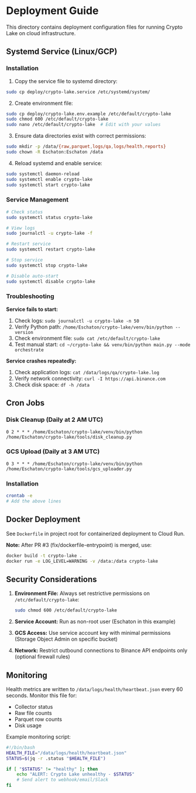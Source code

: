 # Deployment Guide

This directory contains deployment configuration files for running Crypto Lake on cloud infrastructure.

## Systemd Service (Linux/GCP)

### Installation

1. Copy the service file to systemd directory:
```bash
sudo cp deploy/crypto-lake.service /etc/systemd/system/
```

2. Create environment file:
```bash
sudo cp deploy/crypto-lake.env.example /etc/default/crypto-lake
sudo chmod 600 /etc/default/crypto-lake
sudo nano /etc/default/crypto-lake  # Edit with your values
```

3. Ensure data directories exist with correct permissions:
```bash
sudo mkdir -p /data/{raw,parquet,logs/qa,logs/health,reports}
sudo chown -R Eschaton:Eschaton /data
```

4. Reload systemd and enable service:
```bash
sudo systemctl daemon-reload
sudo systemctl enable crypto-lake
sudo systemctl start crypto-lake
```

### Service Management

```bash
# Check status
sudo systemctl status crypto-lake

# View logs
sudo journalctl -u crypto-lake -f

# Restart service
sudo systemctl restart crypto-lake

# Stop service
sudo systemctl stop crypto-lake

# Disable auto-start
sudo systemctl disable crypto-lake
```

### Troubleshooting

**Service fails to start:**
1. Check logs: `sudo journalctl -u crypto-lake -n 50`
2. Verify Python path: `/home/Eschaton/crypto-lake/venv/bin/python --version`
3. Check environment file: `sudo cat /etc/default/crypto-lake`
4. Test manual start: `cd ~/crypto-lake && venv/bin/python main.py --mode orchestrate`

**Service crashes repeatedly:**
1. Check application logs: `cat /data/logs/qa/crypto-lake.log`
2. Verify network connectivity: `curl -I https://api.binance.com`
3. Check disk space: `df -h /data`

## Cron Jobs

### Disk Cleanup (Daily at 2 AM UTC)
```cron
0 2 * * * /home/Eschaton/crypto-lake/venv/bin/python /home/Eschaton/crypto-lake/tools/disk_cleanup.py
```

### GCS Upload (Daily at 3 AM UTC)
```cron
0 3 * * * /home/Eschaton/crypto-lake/venv/bin/python /home/Eschaton/crypto-lake/tools/gcs_uploader.py
```

### Installation
```bash
crontab -e
# Add the above lines
```

## Docker Deployment

See `Dockerfile` in project root for containerized deployment to Cloud Run.

**Note:** After PR #3 (fix/dockerfile-entrypoint) is merged, use:
```bash
docker build -t crypto-lake .
docker run -e LOG_LEVEL=WARNING -v /data:/data crypto-lake
```

## Security Considerations

1. **Environment File:** Always set restrictive permissions on `/etc/default/crypto-lake`:
   ```bash
   sudo chmod 600 /etc/default/crypto-lake
   ```

2. **Service Account:** Run as non-root user (Eschaton in this example)

3. **GCS Access:** Use service account key with minimal permissions (Storage Object Admin on specific bucket)

4. **Network:** Restrict outbound connections to Binance API endpoints only (optional firewall rules)

## Monitoring

Health metrics are written to `/data/logs/health/heartbeat.json` every 60 seconds. Monitor this file for:
- Collector status
- Raw file counts
- Parquet row counts
- Disk usage

Example monitoring script:
```bash
#!/bin/bash
HEALTH_FILE="/data/logs/health/heartbeat.json"
STATUS=$(jq -r .status "$HEALTH_FILE")

if [ "$STATUS" != "healthy" ]; then
    echo "ALERT: Crypto Lake unhealthy - $STATUS"
    # Send alert to webhook/email/Slack
fi
```
